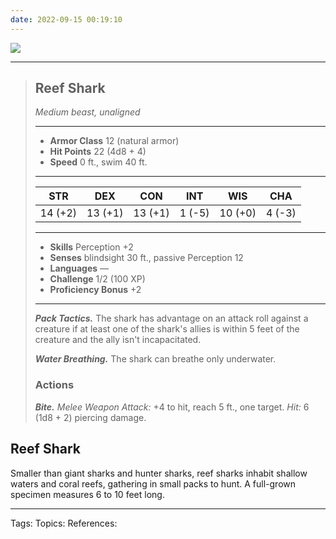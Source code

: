 ```yaml
---
date: 2022-09-15 00:19:10
---
```


![](https://5e.tools/img/MM/Reef%20Shark.png)

___
>## Reef Shark
>*Medium beast, unaligned*
>___
>- **Armor Class** 12 (natural armor)
>- **Hit Points** 22 (4d8 + 4)
>- **Speed** 0 ft., swim 40 ft.
>___
>|STR|DEX|CON|INT|WIS|CHA|
>|:---:|:---:|:---:|:---:|:---:|:---:|
>|14 (+2)|13 (+1)|13 (+1)|1 (-5)|10 (+0)|4 (-3)|
>___
>- **Skills** Perception +2
>- **Senses** blindsight 30 ft., passive Perception 12
>- **Languages** —
>- **Challenge** 1/2 (100 XP)
>- **Proficiency Bonus** +2
>___
>***Pack Tactics.*** The shark has advantage on an attack roll against a creature if at least one of the shark's allies is within 5 feet of the creature and the ally isn't incapacitated.  
>
>***Water Breathing.*** The shark can breathe only underwater.  
>
>### Actions
>***Bite.*** *Melee Weapon Attack:* +4 to hit, reach 5 ft., one target. *Hit:* 6 (1d8 + 2) piercing damage.

## Reef Shark

Smaller than giant sharks and hunter sharks, reef sharks inhabit shallow waters and coral reefs, gathering in small packs to hunt. A full-grown specimen measures 6 to 10 feet long.

___
Tags: 
Topics:
References:







